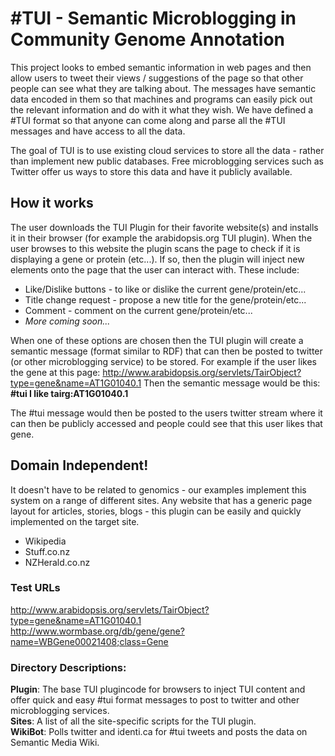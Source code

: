 # #TUI - Semantic Microblogging in Community Genome Annotation
This project looks to embed semantic information in web pages and then allow users to tweet their views / suggestions of the page so that other people can see what they are talking about. The messages have semantic data encoded in them so that machines and programs can easily pick out the relevant information and do with it what they wish. We have defined a #TUI format so that anyone can come along and parse all the #TUI messages and have access to all the data.

The goal of TUI is to use existing cloud services to store all the data - rather than implement new public databases. Free microblogging services such as Twitter offer us ways to store this data and have it publicly available. 


## How it works
The user downloads the TUI Plugin for their favorite website(s) and installs it in their browser (for example the arabidopsis.org TUI plugin). When the user browses to this website the plugin scans the page to check if it is displaying a gene or protein (etc...). If so, then the plugin will inject new elements onto the page that the user can interact with. These include:

* Like/Dislike buttons - to like or dislike the current gene/protein/etc...
* Title change request - propose a new title for the gene/protein/etc...
* Comment - comment on the current gene/protein/etc...
* _More coming soon..._

When one of these options are chosen then the TUI plugin will create a semantic message (format similar to RDF) that can then be posted to twitter (or other microblogging service) to be stored. For example if the user likes the gene at this page: http://www.arabidopsis.org/servlets/TairObject?type=gene&name=AT1G01040.1
Then the semantic message would be this:  
__#tui I like tairg:AT1G01040.1__  

The #tui message would then be posted to the users twitter stream where it can then be publicly accessed and people could see that this user likes that gene.

## Domain Independent!
It doesn't have to be related to genomics - our examples implement this system on a range of different sites. Any website that has a generic page layout for articles, stories, blogs - this plugin can be easily and quickly implemented on the target site.

* Wikipedia
* Stuff.co.nz 
* NZHerald.co.nz


### Test URLs

http://www.arabidopsis.org/servlets/TairObject?type=gene&name=AT1G01040.1  
http://www.wormbase.org/db/gene/gene?name=WBGene00021408;class=Gene  


### Directory Descriptions:
__Plugin__: The base TUI plugincode  for browsers to inject TUI content and offer quick and easy #tui format messages to post to twitter and other microblogging services.  
__Sites__: A list of all the site-specific scripts for the TUI plugin.  
__WikiBot__: Polls twitter and identi.ca for #tui tweets and posts the data on Semantic Media Wiki.  
